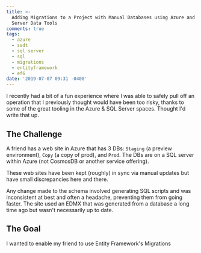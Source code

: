 ```yaml
---
title: >-
  Adding Migrations to a Project with Manual Databases using Azure and SQL
  Server Data Tools
comments: true
tags:
  - azure
  - ssdt
  - sql server
  - sql
  - migrations
  - entityframework
  - ef6
date: '2019-07-07 09:31 -0400'
---
```

I recently had a bit of a fun experience where I was able to safely pull off an operation that I previously thought would have been too risky, thanks to some of the great tooling in the Azure & SQL Server spaces. Thought I'd write that up.

## The Challenge

A friend has a web site in Azure that has 3 DBs: `Staging` (a preview environment), `Copy` (a copy of prod), and `Prod`. The DBs are on a SQL server within Azure (not CosmosDB or another service offering).

These web sites have been kept (roughly) in sync via manual updates but have small discrepancies here and there.

Any change made to the schema involved generating SQL scripts and was inconsistent at best and often a headache, preventing them from going faster. The site used an EDMX that was generated from a database a long time ago but wasn't necessarily up to date.

## The Goal

I wanted to enable my friend to use Entity Framework's Migrations
